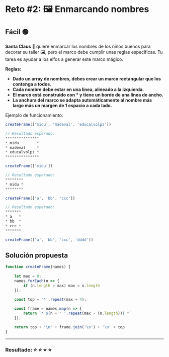 # Reto #2: 🖼 Enmarcando nombres

## Fácil 🟢

**Santa Claus** 🎅 quiere enmarcar los nombres de los niños buenos para decorar su taller 🖼️, pero el marco debe cumplir unas reglas específicas. Tu tarea es ayudar a los elfos a generar este marco mágico.

**Reglas:**

- **Dado un array de nombres, debes crear un marco rectangular que los contenga a todos.**
- **Cada nombre debe estar en una línea, alineado a la izquierda.**
- **El marco está construido con * y tiene un borde de una línea de ancho.**
- **La anchura del marco se adapta automáticamente al nombre más largo más un margen de 1 espacio a cada lado.**

Ejemplo de funcionamiento:

```javascript
createFrame(['midu', 'madeval', 'educalvolpz'])

// Resultado esperado:
***************
* midu        *
* madeval     *
* educalvolpz *
***************

createFrame(['midu'])

// Resultado esperado:
********
* midu *
********

createFrame(['a', 'bb', 'ccc'])

// Resultado esperado:
*******
* a   *
* bb  *
* ccc *
*******

createFrame(['a', 'bb', 'ccc', 'dddd'])
```

## Solución propuesta

```javascript
function createFrame(names) {
    
    let max = 0;
    names.forEach(n => {
        if (n.length > max) max = n.length
    });

    const top = '*'.repeat(max + 4);
    
    const frame = names.map(n => {
        return `* ${n + ' '.repeat(max - (n.length))} *`
    });

    return top + '\n' + frame.join('\n') + '\n' + top
}
```

---

### Resultado: ⭐ ⭐ ⭐ ⭐

